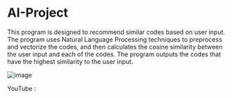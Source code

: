 # AI-Project
This program is designed to recommend similar codes based on user input. The program uses Natural Language Processing techniques to preprocess and vectorize the codes, and then calculates the cosine similarity between the user input and each of the codes. The program outputs the codes that have the highest similarity to the user input.

![image](https://user-images.githubusercontent.com/77913618/235352040-84d3e798-85fa-47fe-9e6e-8114f96291bd.png)


YouTube : 
